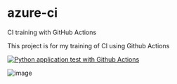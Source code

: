 # azure-ci
CI training with GitHub Actions

This project is for my training of CI using Github Actions


[![Python application test with Github Actions](https://github.com/Lakshya31/azure-ci-cd/actions/workflows/main.yml/badge.svg)](https://github.com/Lakshya31/azure-ci-cd/actions/workflows/main.yml)



![image](https://user-images.githubusercontent.com/47375693/176997052-5b734c4c-44d7-4208-918b-d872eb6b86d5.png)

